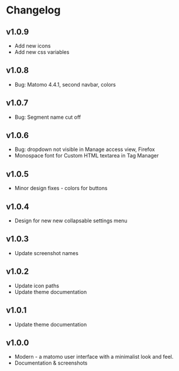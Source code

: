 # Changelog

## v1.0.9

- Add new icons
- Add new css variables
## v1.0.8

- Bug: Matomo 4.4.1, second navbar, colors

## v1.0.7

- Bug: Segment name cut off
## v1.0.6

- Bug: dropdown not visible in Manage access view, Firefox
- Monospace font for Custom HTML textarea in Tag Manager

## v1.0.5

- Minor design fixes - colors for buttons

## v1.0.4

- Design for new new collapsable settings menu

## v1.0.3

- Update screenshot names

## v1.0.2

- Update icon paths
- Update theme documentation

## v1.0.1

- Update theme documentation

## v1.0.0

- Modern - a matomo user interface with a minimalist look and feel.
- Documentation & screenshots
